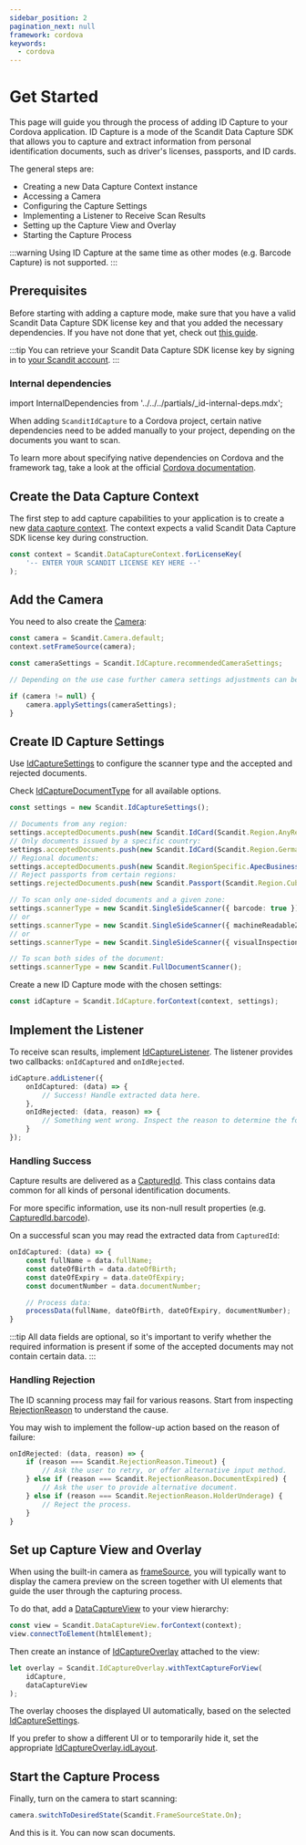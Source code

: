 ```yaml
---
sidebar_position: 2
pagination_next: null
framework: cordova
keywords:
  - cordova
---
```


# Get Started

This page will guide you through the process of adding ID Capture to your Cordova application. ID Capture is a mode of the Scandit Data Capture SDK that allows you to capture and extract information from personal identification documents, such as driver's licenses, passports, and ID cards.

The general steps are:

- Creating a new Data Capture Context instance
- Accessing a Camera
- Configuring the Capture Settings
- Implementing a Listener to Receive Scan Results
- Setting up the Capture View and Overlay
- Starting the Capture Process

:::warning
Using ID Capture at the same time as other modes (e.g. Barcode Capture) is not supported.
:::

## Prerequisites

Before starting with adding a capture mode, make sure that you have a valid Scandit Data Capture SDK license key and that you added the necessary dependencies. If you have not done that yet, check out [this guide](/sdks/cordova/add-sdk.md).

:::tip
You can retrieve your Scandit Data Capture SDK license key by signing in to [your Scandit account](https://ssl.scandit.com/dashboard/sign-in).
:::

### Internal dependencies

import InternalDependencies from '../../../partials/_id-internal-deps.mdx';

When adding `ScanditIdCapture` to a Cordova project, certain native dependencies need to be added manually to your project, depending on the documents you want to scan.

<InternalDependencies/>

To learn more about specifying native dependencies on Cordova and the framework tag, take a look at the official [Cordova documentation](https://cordova.apache.org/docs/en/latest/plugin%5Fref/spec.html#framework).

## Create the Data Capture Context

The first step to add capture capabilities to your application is to create a new [data capture context](https://docs.scandit.com/data-capture-sdk/cordova/core/api/data-capture-context.html#class-scandit.datacapture.core.DataCaptureContext). The context expects a valid Scandit Data Capture SDK license key during construction.

```js
const context = Scandit.DataCaptureContext.forLicenseKey(
	'-- ENTER YOUR SCANDIT LICENSE KEY HERE --'
);
```

## Add the Camera

You need to also create the [Camera](https://docs.scandit.com/data-capture-sdk/cordova/core/api/camera.html#class-scandit.datacapture.core.Camera):

```js
const camera = Scandit.Camera.default;
context.setFrameSource(camera);

const cameraSettings = Scandit.IdCapture.recommendedCameraSettings;

// Depending on the use case further camera settings adjustments can be made here.

if (camera != null) {
	camera.applySettings(cameraSettings);
}
```

## Create ID Capture Settings

Use [IdCaptureSettings](https://docs.scandit.com/data-capture-sdk/cordova/id-capture/api/id-capture-settings.html#class-scandit.datacapture.id.IdCaptureSettings) to configure the scanner type and the accepted and rejected documents.

Check [IdCaptureDocumentType](https://docs.scandit.com/data-capture-sdk/cordova/id-capture/api/id-capture-document.html#enum-scandit.datacapture.id.IdCaptureDocumentType) for all available options.

```ts
const settings = new Scandit.IdCaptureSettings();

// Documents from any region:
settings.acceptedDocuments.push(new Scandit.IdCard(Scandit.Region.AnyRegion));
// Only documents issued by a specific country:
settings.acceptedDocuments.push(new Scandit.IdCard(Scandit.Region.Germany));
// Regional documents:
settings.acceptedDocuments.push(new Scandit.RegionSpecific.ApecBusinessTravelCard());
// Reject passports from certain regions:
settings.rejectedDocuments.push(new Scandit.Passport(Scandit.Region.Cuba));

// To scan only one-sided documents and a given zone:
settings.scannerType = new Scandit.SingleSideScanner({ barcode: true });
// or
settings.scannerType = new Scandit.SingleSideScanner({ machineReadableZone: true });
// or
settings.scannerType = new Scandit.SingleSideScanner({ visualInspectionZone: true });

// To scan both sides of the document:
settings.scannerType = new Scandit.FullDocumentScanner();
```

Create a new ID Capture mode with the chosen settings:

```ts
const idCapture = Scandit.IdCapture.forContext(context, settings);
```

## Implement the Listener

To receive scan results, implement [IdCaptureListener](https://docs.scandit.com/data-capture-sdk/cordova/id-capture/api/id-capture-listener.html#interface-scandit.datacapture.id.IIdCaptureListener). The listener provides two callbacks: `onIdCaptured` and `onIdRejected`.

```ts
idCapture.addListener({
	onIdCaptured: (data) => {
		// Success! Handle extracted data here.
	},
	onIdRejected: (data, reason) => {
		// Something went wrong. Inspect the reason to determine the follow-up action.
	}
});
```

### Handling Success

Capture results are delivered as a [CapturedId](https://docs.scandit.com/data-capture-sdk/cordova/id-capture/api/captured-id.html#class-scandit.datacapture.id.CapturedId). This class contains data common for all kinds of personal identification documents.

For more specific information, use its non-null result properties (e.g. [CapturedId.barcode](https://docs.scandit.com/data-capture-sdk/cordova/id-capture/api/captured-id.html#property-scandit.datacapture.id.CapturedId.Barcode)).

On a successful scan you may read the extracted data from `CapturedId`:

```ts
onIdCaptured: (data) => {
	const fullName = data.fullName;
	const dateOfBirth = data.dateOfBirth;
	const dateOfExpiry = data.dateOfExpiry;
	const documentNumber = data.documentNumber;

	// Process data:
	processData(fullName, dateOfBirth, dateOfExpiry, documentNumber);
}
```

:::tip
All data fields are optional, so it's important to verify whether the required information is present if some of the accepted documents may not contain certain data.
:::

### Handling Rejection

The ID scanning process may fail for various reasons. Start from inspecting [RejectionReason](https://docs.scandit.com/data-capture-sdk/cordova/id-capture/api/rejection-reason.html#enum-scandit.datacapture.id.RejectionReason) to understand the cause.

You may wish to implement the follow-up action based on the reason of failure:

```ts
onIdRejected: (data, reason) => {
	if (reason === Scandit.RejectionReason.Timeout) {
		// Ask the user to retry, or offer alternative input method.
	} else if (reason === Scandit.RejectionReason.DocumentExpired) {
		// Ask the user to provide alternative document.
	} else if (reason === Scandit.RejectionReason.HolderUnderage) {
		// Reject the process.
	}
}
```

## Set up Capture View and Overlay

When using the built-in camera as [frameSource](https://docs.scandit.com/data-capture-sdk/cordova/core/api/frame-source.html#interface-scandit.datacapture.core.IFrameSource), you will typically want to display the camera preview on the screen together with UI elements that guide the user through the capturing process.

To do that, add a [DataCaptureView](https://docs.scandit.com/data-capture-sdk/cordova/core/api/ui/data-capture-view.html#class-scandit.datacapture.core.ui.DataCaptureView) to your view hierarchy:

```js
const view = Scandit.DataCaptureView.forContext(context);
view.connectToElement(htmlElement);
```

Then create an instance of [IdCaptureOverlay](https://docs.scandit.com/data-capture-sdk/cordova/id-capture/api/ui/id-capture-overlay.html#class-scandit.datacapture.id.ui.IdCaptureOverlay) attached to the view:

```js
let overlay = Scandit.IdCaptureOverlay.withTextCaptureForView(
	idCapture,
	dataCaptureView
);
```

The overlay chooses the displayed UI automatically, based on the selected [IdCaptureSettings](https://docs.scandit.com/data-capture-sdk/cordova/id-capture/api/id-capture-settings.html#class-scandit.datacapture.id.IdCaptureSettings).

If you prefer to show a different UI or to temporarily hide it, set the appropriate [IdCaptureOverlay.idLayout](https://docs.scandit.com/data-capture-sdk/cordova/id-capture/api/ui/id-capture-overlay.html#property-scandit.datacapture.id.ui.IdCaptureOverlay.IdLayout).

## Start the Capture Process

Finally, turn on the camera to start scanning:

```js
camera.switchToDesiredState(Scandit.FrameSourceState.On);
```

And this is it. You can now scan documents.


